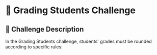 # 📌 Grading Students Challenge

## 📝 Challenge Description

In the Grading Students challenge, students' grades must be rounded according to specific rules:
